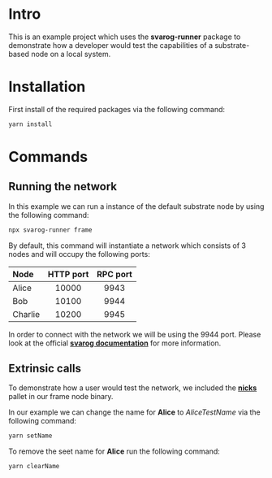 # Intro

This is an example project which uses the **svarog-runner** package to demonstrate how a developer would test the capabilities of a substrate-based node on a local system.

# Installation

First install of the required packages via the following command:

```bash
yarn install
```

# Commands

## Running the network

In this example we can run a instance of the default substrate node by using the following command:

```bash
npx svarog-runner frame
```

By default, this command will instantiate a network which consists of 3 nodes and will occupy the following ports:

| Node    | HTTP port | RPC port |
| :------ | :-------: | :------: |
| Alice   |   10000   |   9943   |
| Bob     |   10100   |   9944   |
| Charlie |   10200   |   9945   |

In order to connect with the network we will be using the 9944 port. Please look at the official **[svarog documentation](https://github.com/Ceres-Blockchain-Solutions/svarog)** for more information.

## Extrinsic calls

To demonstrate how a user would test the network, we included the **[nicks](https://paritytech.github.io/polkadot-sdk/master/pallet_nicks/index.html)** pallet in our frame node binary.

In our example we can change the name for **Alice** to _AliceTestName_ via the following command:

```bash
yarn setName
```

To remove the seet name for **Alice** run the following command:

```bash
yarn clearName
```
